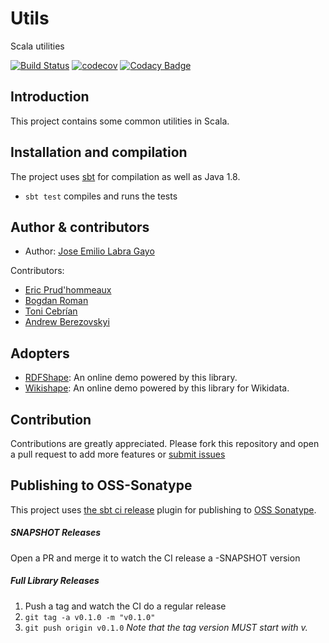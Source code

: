 # Utils

Scala utilities

[![Build Status](https://github.com/weso/utils/actions/workflows/ci.yml/badge.svg)](https://github.com/weso/utils/actions/workflows/ci.yml)
[![codecov](https://codecov.io/gh/weso/utils/branch/master/graph/badge.svg)](https://codecov.io/gh/weso/utils)
[![Codacy Badge](https://api.codacy.com/project/badge/Grade/92aef2157e844f48bca96e44b38bb0a7)](https://www.codacy.com/gh/weso/utils?utm_source=github.com&amp;utm_medium=referral&amp;utm_content=weso/utils&amp;utm_campaign=Badge_Grade)

## Introduction

This project contains some common utilities in Scala.

## Installation and compilation

The project uses [sbt](http://www.scala-sbt.org/) for compilation as well as Java 1.8.

* `sbt test` compiles and runs the tests

## Author & contributors

* Author: [Jose Emilio Labra Gayo](http://labra.weso.es)

Contributors:

* [Eric Prud'hommeaux](https://www.w3.org/People/Eric/)
* [Bogdan Roman](https://github.com/bogdanromanx)
* [Toni Cebrían](http://www.tonicebrian.com/)
* [Andrew Berezovskyi](https://github.com/berezovskyi)

## Adopters

* [RDFShape](http://rdfshape.weso.es): An online demo powered by this library.
* [Wikishape](http://wikishape.weso.es): An online demo powered by this library for Wikidata.

## Contribution

Contributions are greatly appreciated.
Please fork this repository and open a
pull request to add more features or [submit issues](https://github.com/weso/utils/issues)

## Publishing to OSS-Sonatype

This project uses [the sbt ci release](https://github.com/olafurpg/sbt-ci-release) plugin for publishing to [OSS Sonatype](https://oss.sonatype.org/).

##### SNAPSHOT Releases
Open a PR and merge it to watch the CI release a -SNAPSHOT version

##### Full Library Releases
1. Push a tag and watch the CI do a regular release
2. `git tag -a v0.1.0 -m "v0.1.0"`
3. `git push origin v0.1.0`
_Note that the tag version MUST start with v._
